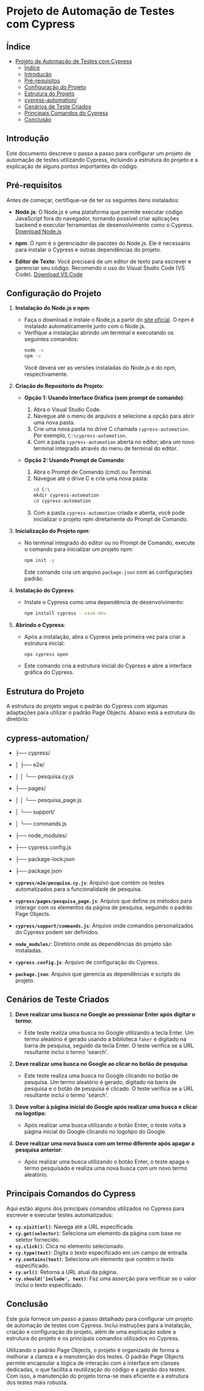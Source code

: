 # Projeto de Automação de Testes com Cypress 

## Índice
- [Projeto de Automação de Testes com Cypress](#projeto-de-automação-de-testes-com-cypress)
  - [Índice](#índice)
  - [Introdução](#introdução)
  - [Pré-requisitos](#pré-requisitos)
  - [Configuração do Projeto](#configuração-do-projeto)
  - [Estrutura do Projeto](#estrutura-do-projeto)
  - [cypress-automation/](#cypress-automation)
  - [Cenários de Teste Criados](#cenários-de-teste-criados)
  - [Principais Comandos do Cypress](#principais-comandos-do-cypress)
  - [Conclusão](#conclusão)

## Introdução
Este documento descreve o passo a passo para configurar um projeto de automação de testes utilizando Cypress, incluindo a estrutura do projeto e a explicação de alguns pontos importantes do código.

## Pré-requisitos
Antes de começar, certifique-se de ter os seguintes itens instalados:

- **Node.js**: O Node.js é uma plataforma que permite executar código JavaScript fora do navegador, tornando possível criar aplicações backend e executar ferramentas de desenvolvimento como o Cypress. [Download Node.js](https://nodejs.org/)

- **npm**: O npm é o gerenciador de pacotes do Node.js. Ele é necessário para instalar o Cypress e outras dependências do projeto.

- **Editor de Texto**: Você precisará de um editor de texto para escrever e gerenciar seu código. Recomendo o uso do Visual Studio Code (VS Code). [Download VS Code](https://code.visualstudio.com/)

## Configuração do Projeto

1. **Instalação do Node.js e npm**:
   - Faça o download e instale o Node.js a partir do [site oficial](https://nodejs.org/). O npm é instalado automaticamente junto com o Node.js.
   - Verifique a instalação abrindo um terminal e executando os seguintes comandos:
     ```bash
     node -v
     npm -v
     ```
     Você deverá ver as versões instaladas do Node.js e do npm, respectivamente.

2. **Criação do Repositório do Projeto**:
   - **Opção 1: Usando Interface Gráfica (sem prompt de comando)**:
     1. Abra o Visual Studio Code.
     2. Navegue até o menu de arquivos e selecione a opção para abrir uma nova pasta.
     3. Crie uma nova pasta no drive C chamada `cypress-automation`. Por exemplo, `C:\cypress-automation`.
     4. Com a pasta `cypress-automation` aberta no editor, abra um novo terminal integrado através do menu de terminal do editor.

   - **Opção 2: Usando Prompt de Comando**:
     1. Abra o Prompt de Comando (cmd) ou Terminal.
     2. Navegue até o drive C e crie uma nova pasta:
        ```bash
        cd C:\
        mkdir cypress-automation
        cd cypress-automation
        ```
     3. Com a pasta `cypress-automation` criada e aberta, você pode inicializar o projeto npm diretamente do Prompt de Comando.

3. **Inicialização do Projeto npm**:
   - No terminal integrado do editor ou no Prompt de Comando, execute o comando para inicializar um projeto npm:
     ```bash
     npm init -y
     ```
     Este comando cria um arquivo `package.json` com as configurações padrão.

4. **Instalação do Cypress**:
   - Instale o Cypress como uma dependência de desenvolvimento:
     ```bash
     npm install cypress --save-dev
     ```

5. **Abrindo o Cypress**:
   - Após a instalação, abra o Cypress pela primeira vez para criar a estrutura inicial:
     ```bash
     npx cypress open
     ```
   - Este comando cria a estrutura inicial do Cypress e abre a interface gráfica do Cypress.

## Estrutura do Projeto
A estrutura do projeto segue o padrão do Cypress com algumas adaptações para utilizar o padrão Page Objects. Abaixo está a estrutura do diretório:

## cypress-automation/
- ├── cypress/
- │ ├── e2e/
- │ │ └── pesquisa.cy.js
-  ├── pages/
- │ │ └── pesquisa_page.js
- │ └── support/
- │ └── commands.js
- ├── node_modules/
- ├── cypress.config.js
- ├── package-lock.json
- ├── package.json


- **`cypress/e2e/pesquisa.cy.js`**: Arquivo que contém os testes automatizados para a funcionalidade de pesquisa.
- **`cypress/pages/pesquisa_page.js`**: Arquivo que define os métodos para interagir com os elementos da página de pesquisa, seguindo o padrão Page Objects.
- **`cypress/support/commands.js`**: Arquivo onde comandos personalizados do Cypress podem ser definidos.
- **`node_modules/`**: Diretório onde as dependências do projeto são instaladas.
- **`cypress.config.js`**: Arquivo de configuração do Cypress.
- **`package.json`**: Arquivo que gerencia as dependências e scripts do projeto.

## Cenários de Teste Criados

1. **Deve realizar uma busca no Google ao pressionar Enter após digitar o termo**:
   - Este teste realiza uma busca no Google utilizando a tecla Enter. Um termo aleatório é gerado usando a biblioteca `faker` e digitado na barra de pesquisa, seguido da tecla Enter. O teste verifica se a URL resultante inclui o termo 'search'.

2. **Deve realizar uma busca no Google ao clicar no botão de pesquisa**:
   - Este teste realiza uma busca no Google clicando no botão de pesquisa. Um termo aleatório é gerado, digitado na barra de pesquisa e o botão de pesquisa é clicado. O teste verifica se a URL resultante inclui o termo 'search'.

3. **Deve voltar à página inicial do Google após realizar uma busca e clicar no logotipo**:
   - Após realizar uma busca utilizando o botão Enter, o teste volta à página inicial do Google clicando no logotipo do Google.

4. **Deve realizar uma nova busca com um termo diferente após apagar a pesquisa anterior**:
   - Após realizar uma busca utilizando o botão Enter, o teste apaga o termo pesquisado e realiza uma nova busca com um novo termo aleatório.


## Principais Comandos do Cypress

Aqui estão alguns dos principais comandos utilizados no Cypress para escrever e executar testes automatizados:

- **`cy.visit(url)`**: Navega até a URL especificada.
- **`cy.get(selector)`**: Seleciona um elemento da página com base no seletor fornecido.
- **`cy.click()`**: Clica no elemento selecionado.
- **`cy.type(text)`**: Digita o texto especificado em um campo de entrada.
- **`cy.contains(text)`**: Seleciona um elemento que contém o texto especificado.
- **`cy.url()`**: Retorna a URL atual da página.
- **`cy.should('include', text)`**: Faz uma asserção para verificar se o valor inclui o texto especificado.

## Conclusão

Este guia fornece um passo a passo detalhado para configurar um projeto de automação de testes com Cypress. Inclui instruções para a instalação, criação e configuração do projeto, além de uma explicação sobre a estrutura do projeto e os principais comandos utilizados no Cypress.

Utilizando o padrão Page Objects, o projeto é organizado de forma a melhorar a clareza e a manutenção dos testes. O padrão Page Objects permite encapsular a lógica de interação com a interface em classes dedicadas, o que facilita a reutilização do código e a gestão dos testes. Com isso, a manutenção do projeto torna-se mais eficiente e a estrutura dos testes mais robusta.
